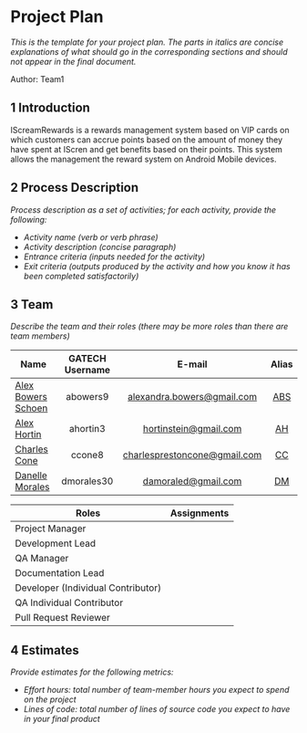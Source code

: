 # Project Plan

*This is the template for your project plan. The parts in italics are concise explanations of what should go in the corresponding sections and should not appear in the final document.*

Author: Team1

## 1 Introduction

IScreamRewards is a rewards management system based on VIP cards on which customers can accrue 
points based on the amount of money they have spent at IScren and get benefits based on their
points. This system allows the management the reward system on Android Mobile devices. 

## 2 Process Description

*Process description as a set of activities; for each activity, provide the following:*

- *Activity name (verb or verb phrase)*
- *Activity description (concise paragraph)*
- *Entrance criteria (inputs needed for the activity)*
- *Exit criteria (outputs produced by the activity and how you know it has been completed satisfactorily)*

## 3 Team

*Describe the team and their roles (there may be more roles than there are team members)*

| Name  				| GATECH Username		| E-mail						| Alias |
| --------------------- |:---------------------:|:-----------------------------:|:-----:| 
| [Alex Bowers Schoen](http://github.com/bowersaa )  	| abowers9				| alexandra.bowers@gmail.com 	| [ABS](http://github.com/bowersaa )   |
| [Alex Hortin](http://github.com/hortinstein) 	 		| ahortin3				| hortinstein@gmail.com  		| [AH](http://github.com/hortinstein )    |
| [Charles Cone](http://github.com/ccone8)  	 		| ccone8		        | charlesprestoncone@gmail.com  | [CC](http://github.com/ccone8 )    |
| [Danelle Morales](http://github.com/DannieMorales) 		| dmorales30			| damoraled@gmail.com 			| [DM](http://github.com/DannieMorales )    |

| Roles | Assignments |
| --- | --- | 
| Project Manager	| | 
| Development Lead 	| |
| QA Manager 		| |
| Documentation Lead| |
| Developer (Individual Contributor)| |
|QA Individual Contributor			| |
| Pull Request Reviewer  | |


## 4 Estimates

*Provide estimates for the following metrics:*

- *Effort hours: total number of team-member hours you expect to spend on the project*
- *Lines of code: total number of lines of source code you expect to have in your final product*